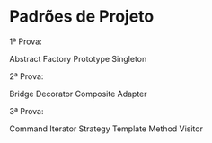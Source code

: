 # Padrões de Projeto

1ª Prova:

Abstract Factory
Prototype
Singleton

2ª Prova:

Bridge
Decorator
Composite
Adapter

3ª Prova:

Command
Iterator
Strategy
Template Method
Visitor
